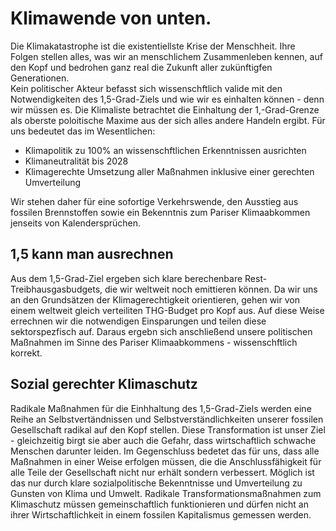# Klimawende von unten.

Die Klimakatastrophe ist die existentiellste Krise der Menschheit. Ihre Folgen stellen alles, was wir an menschlichem Zusammenleben kennen, auf den Kopf und bedrohen ganz real die Zukunft aller zukünftigfen Generationen.
<br>
Kein politischer Akteur befasst sich wissenschftlich valide mit den Notwendigkeiten des 1,5-Grad-Ziels und wie wir es einhalten können - denn wir müssen es. Die Klimaliste betrachtet die Einhaltung der 1,-Grad-Grenze als oberste poloitische Maxime aus der sich alles andere Handeln ergibt. Für uns bedeutet das im Wesentlichen:

- Klimapolitik zu 100% an wissenschftlichen Erkenntnissen ausrichten
- Klimaneutralität bis 2028
- Klimagerechte Umsetzung aller Maßnahmen inklusive einer gerechten Umverteilung

Wir stehen daher für eine sofortige Verkehrswende, den Ausstieg aus fossilen Brennstoffen sowie ein Bekenntnis zum Pariser Klimaabkommen jenseits von Kalendersprüchen.

## 1,5 kann man ausrechnen

Aus dem 1,5-Grad-Ziel ergeben sich klare berechenbare Rest-Treibhausgasbudgets, die wir weltweit noch emittieren können. Da wir uns an den Grundsätzen der Klimagerechtigkeit orientieren, gehen wir von einem weltweit gleich verteiliten THG-Budget pro Kopf aus. Auf diese Weise errechnen wir die notwendigen Einsparungen und teilen diese sektorspezfisch auf. Daraus ergebn sich anschließend unsere politischen Maßnahmen im Sinne des Pariser Klimaabkommens - wissenschftlich korrekt.

## Sozial gerechter Klimaschutz

Radikale Maßnahmen für die Einhhaltung des 1,5-Grad-Ziels werden eine Reihe an Selbstvertändnissen und Selbstverständlichkeiten unserer fossilen Gesellschaft radikal auf den Kopf stellen. Diese Transformation ist unser Ziel - gleichzeitig birgt sie aber auch die Gefahr, dass wirtschaftlich schwache Menschen darunter leiden. Im Gegenschluss bedetet das für uns, dass alle Maßnahmen in einer Weise erfolgen müssen, die die Anschlussfähigkeit für alle Teile der Gesellschaft nicht nur erhält sondern verbessert. Möglich ist das nur durch klare sozialpolitische Bekenntnisse und Umverteilung zu Gunsten von Klima und Umwelt. Radikale Transformationsmaßnahmen zum Klimaschutz müssen gemeinschaftlich funktionieren und dürfen nicht an ihrer Wirtschaftlichkeit in einem fossilen Kapitalismus gemessen werden.

